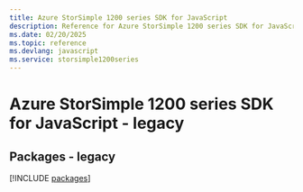 ```yaml
---
title: Azure StorSimple 1200 series SDK for JavaScript
description: Reference for Azure StorSimple 1200 series SDK for JavaScript
ms.date: 02/20/2025
ms.topic: reference
ms.devlang: javascript
ms.service: storsimple1200series
---
```

# Azure StorSimple 1200 series SDK for JavaScript - legacy
## Packages - legacy
[!INCLUDE [packages](storsimple-1200-series-index.md)]